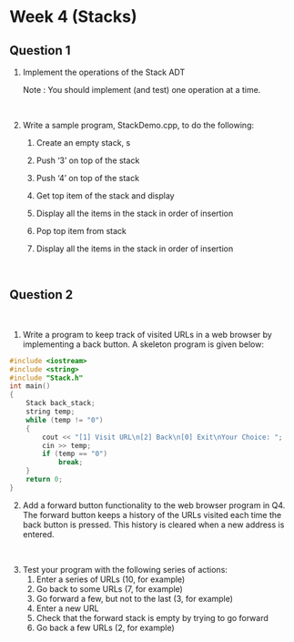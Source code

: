 # Week 4 (Stacks)

## Question 1
1. Implement the operations of the Stack ADT 

	Note : You should implement (and test) one operation at a time.

<br>

2.	Write a sample program, StackDemo.cpp, to do the following:
    1. Create an empty stack, s

    2.	  Push ‘3’ on top of the stack

    3.	  Push ‘4’ on top of the stack

    4.	  Get top item of the stack and display

    5.	  Display all the items in the stack in order of insertion

    6.	  Pop top item from stack

    7.	  Display all the items in the stack in order of insertion

<br>

## Question 2
 
1.	Write a program to keep track of visited URLs in a web browser by implementing a back button. 
A skeleton program is given below:
```cpp
#include <iostream>
#include <string>
#include "Stack.h"
int main()
{
    Stack back_stack;
    string temp;
    while (temp != "0")
    {
        cout << "[1] Visit URL\n[2] Back\n[0] Exit\nYour Choice: ";
        cin >> temp;
        if (temp == "0")
            break;
    }
    return 0;
}
```



2.	Add a forward button functionality to the web browser program in Q4.  The forward button keeps a history of the URLs visited each time the back button is pressed.  This history is cleared when a new address is entered.

<br>

3. Test your program with the following series of actions:
    1. Enter a series of URLs (10, for example)
    2. Go back to some URLs (7, for example)
    3. Go forward a few, but not to the last (3, for example)
    4. Enter a new URL
    5. Check that the forward stack is empty by trying to go forward
    6. Go back a few URLs (2, for example)
